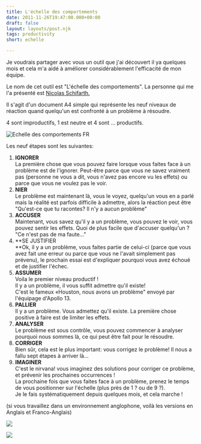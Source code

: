 ```yaml
---
title: L'échelle des comportements
date: 2011-11-26T19:47:00.000+00:00
draft: false
layout: layouts/post.njk
tags: productivity
short: echelle

---
```

Je voudrais partager avec vous un outil que j'ai découvert il ya quelques mois et cela m'a aidé à améliorer considérablement  l'efficacité de mon équipe.

Le nom de cet outil est "L'échelle des comportements". La personne qui me l'a présenté est [Nicolas Schifarth.](http://www.jbs-coaching.com/nicolaschilfarth.html)

Il s'agit d'un document A4 simple qui représente les neuf niveaux de réaction quand quelqu'un est confronté à un problème à résoudre.

4 sont improductifs, 1 est neutre et 4 sont ... productifs.

![Echelle des comportements FR](/images/behaviour-scale-fr.jpg)

Les neuf étapes sont les suivantes:

1. **IGNORER**  
   La première chose que vous pouvez faire lorsque vous faites face à un problème est de l'ignorer. Peut-être parce que vous ne savez vraiment pas (personne ne vous a dit, vous n'avez pas encore vu les effets) ou parce que vous ne voulez pas le voir.
2. **NIER**  
   Le problème est maintenant là, vous le voyez, quelqu'un vous en a parlé mais la réalité est parfois difficile à admettre, alors la réaction peut être "Qu'est-ce que tu racontes? Il n'y a aucun problème"
3. **ACCUSER**  
   Maintenant, vous savez qu'il y a un problème, vous pouvez le voir, vous pouvez sentir les effets. Quoi de plus facile que d'accuser quelqu'un ? "Ce n'est pas de ma faute..."
4. **SE JUSTIFIER  
   \**Ok, il y a un problème, vous faites partie de celui-ci (parce que vous avez fait une erreur ou parce que vous ne l'avait simplement pas prévenu), le prochain essai est d'expliquer pourquoi vous avez échoué et de justifier l'échec.
5. **ASSUMER**  
   Voila  le premier niveau productif !  
   Il y a un problème, il vous suffit admettre qu'il existe!  
   C'est le fameux «Houston, nous avons un problème" envoyé par l'équipage d'Apollo 13.
6. **PALLIER**  
   Il y a un problème. Vous admettez qu'il existe. La première chose positive à faire est de limiter les effets.
7. **ANALYSER**  
   Le problème est sous contrôle, vous pouvez commencer à analyser pourquoi nous sommes là, ce qui peut être fait pour le résoudre.
8. **CORRIGER**  
   Bien sûr, cela est le plus important: vous corrigez le problème! Il nous a fallu sept étapes à arriver là...
9. **IMAGINER**  
   C'est le nirvana! vous imaginez des solutions pour  corriger ce problème, et prévenir les prochaines occurrences !  
   La prochaine fois que vous faites face à un problème, prenez le temps de vous positionner sur l'échelle (plus près de 1 ? ou de 9 ?).  
   Je le fais systématiquement depuis quelques mois, et cela marche !

(si vous travaillez dans un environnement anglophone, voilà les versions en Anglais et Franco-Anglais)

![](/images/behaviour-scale-en.jpg)

![](/images/behaviour-scale-enfr.jpg)